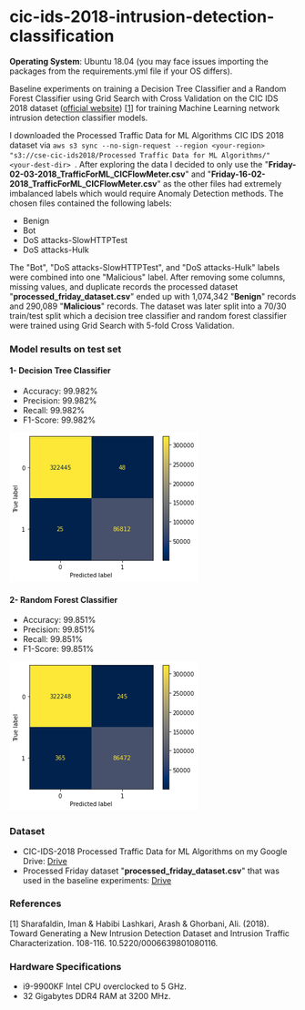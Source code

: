 # cic-ids-2018-intrusion-detection-classification
__Operating System__: Ubuntu 18.04 (you may face issues importing the packages from the requirements.yml file if your OS differs).

Baseline experiments on training a Decision Tree Classifier and a Random Forest Classifier using Grid Search with Cross Validation on the CIC IDS 2018 dataset ([official website](https://www.unb.ca/cic/datasets/ids-2018.html)) [[1](#references)] for training Machine Learning network intrusion detection classifier models.

I downloaded the Processed Traffic Data for ML Algorithms CIC IDS 2018 dataset via ```aws s3 sync --no-sign-request --region <your-region> "s3://cse-cic-ids2018/Processed Traffic Data for ML Algorithms/" <your-dest-dir> ```. After exploring the data I decided to only use the "__Friday-02-03-2018_TrafficForML_CICFlowMeter.csv__" and "__Friday-16-02-2018_TrafficForML_CICFlowMeter.csv__" as the other files had extremely imbalanced labels which would require Anomaly Detection methods. The chosen files contained the following labels:
* Benign
* Bot
* DoS attacks-SlowHTTPTest
* DoS attacks-Hulk

The "Bot", "DoS attacks-SlowHTTPTest", and "DoS attacks-Hulk" labels were combined into one "Malicious" label. After removing some columns, missing values, and duplicate records the processed dataset "__processed_friday_dataset.csv__" ended up with 1,074,342 "__Benign__" records and 290,089 "__Malicious__" records. The dataset was later split into a 70/30 train/test split which a decision tree classifier and random forest classifier were trained using Grid Search with 5-fold Cross Validation.

### Model results on test set
#### 1- Decision Tree Classifier
* Accuracy: 99.982%
* Precision: 99.982%
* Recall: 99.982%
* F1-Score: 99.982%

![decision-tree-confusion-matrix](trained_models_confusion_matrix_plots_on_test_set/decision_tree.png "Decision Tree Confusion Matrix")

#### 2- Random Forest Classifier
* Accuracy: 99.851%
* Precision: 99.851%
* Recall: 99.851%
* F1-Score: 99.851%

![random-forest-confusion-matrix](trained_models_confusion_matrix_plots_on_test_set/random-forest.png "Random Forest Confusion Matrix")

### Dataset
* CIC-IDS-2018 Processed Traffic Data for ML Algorithms on my Google Drive: [Drive](https://drive.google.com/file/d/1cJECqTj7ExPuwCddrCPB5RTnuk5NKvCF/view?usp=sharing)
* Processed Friday dataset "__processed_friday_dataset.csv__" that was used in the baseline experiments: [Drive](https://drive.google.com/file/d/1PaRrET5dDzJPFwGa7bUMmIwjQmE9otTb/view?usp=sharing)

### References
[1] Sharafaldin, Iman & Habibi Lashkari, Arash & Ghorbani, Ali. (2018). Toward Generating a New Intrusion Detection Dataset and Intrusion Traffic Characterization. 108-116. 10.5220/0006639801080116.

### Hardware Specifications
* i9-9900KF Intel CPU overclocked to 5 GHz.
* 32 Gigabytes DDR4 RAM at 3200 MHz.
